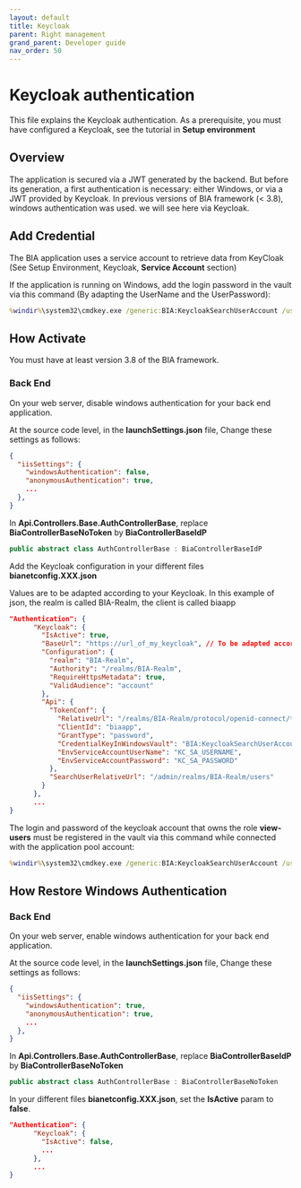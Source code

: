 ```yaml
---
layout: default
title: Keycloak
parent: Right management
grand_parent: Developer guide
nav_order: 50
---
```


# Keycloak authentication

This file explains the Keycloak authentication.
As a prerequisite, you must have configured a Keycloak, see the tutorial in **Setup environment**

## Overview

The application is secured via a JWT generated by the backend. But before its generation, a first authentication is necessary: either Windows, or via a JWT provided by Keycloak. In previous versions of BIA framework (< 3.8), windows authentication was used. we will see here via Keycloak.

## Add Credential
The BIA application uses a service account to retrieve data from KeyCloak (See Setup Environment, Keycloak, **Service Account** section)

If the application is running on Windows, add the login password in the vault via this command (By adapting the UserName and the UserPassword):

``` cmd
%windir%\system32\cmdkey.exe /generic:BIA:KeycloakSearchUserAccount /user:"UserName" /pass:"UserPassword"
```

## How Activate

You must have at least version 3.8 of the BIA framework.

### Back End

On your web server, disable windows authentication for your back end application.

At the source code level, in the **launchSettings.json** file, Change these settings as follows:

```json
{
  "iisSettings": {
    "windowsAuthentication": false,
    "anonymousAuthentication": true,
    ...
  },
}
```

In **Api.Controllers.Base.AuthControllerBase**, replace **BiaControllerBaseNoToken** by **BiaControllerBaseIdP**

```csharp
public abstract class AuthControllerBase : BiaControllerBaseIdP
```

Add the Keycloak configuration in your different files **bianetconfig.XXX.json**

Values are to be adapted according to your Keycloak.
In this example of json, the realm is called BIA-Realm, the client is called biaapp

```json
"Authentication": {
      "Keycloak": {
        "IsActive": true,
        "BaseUrl": "https://url_of_my_keycloak", // To be adapted according to your Keycloak
        "Configuration": {
          "realm": "BIA-Realm",
          "Authority": "/realms/BIA-Realm",
          "RequireHttpsMetadata": true,
          "ValidAudience": "account"
        },
        "Api": {
          "TokenConf": {
            "RelativeUrl": "/realms/BIA-Realm/protocol/openid-connect/token",
            "ClientId": "biaapp",
            "GrantType": "password",
            "CredentialKeyInWindowsVault": "BIA:KeycloakSearchUserAccount",
            "EnvServiceAccountUserName": "KC_SA_USERNAME",
            "EnvServiceAccountPassword": "KC_SA_PASSWORD"
          },
          "SearchUserRelativeUrl": "/admin/realms/BIA-Realm/users"
        }
      },
      ...
}
```

The login and password of the keycloak account that owns the role **view-users** must be registered in the vault via this command while connected with the application pool account:

```bat
%windir%\system32\cmdkey.exe /generic:BIA:KeycloakSearchUserAccount /user:"MyLogin" /pass:"MyPassword"
```

## How Restore Windows Authentication

### Back End

On your web server, enable windows authentication for your back end application.

At the source code level, in the **launchSettings.json** file, Change these settings as follows:

```json
{
  "iisSettings": {
    "windowsAuthentication": true,
    "anonymousAuthentication": true,
    ...
  },
}
```

In **Api.Controllers.Base.AuthControllerBase**, replace **BiaControllerBaseIdP** by **BiaControllerBaseNoToken**

```csharp
public abstract class AuthControllerBase : BiaControllerBaseNoToken
```

In your different files **bianetconfig.XXX.json**, set the **IsActive** param to **false**.

```json
"Authentication": {
      "Keycloak": {
        "IsActive": false,
        ...
      },
      ...
}